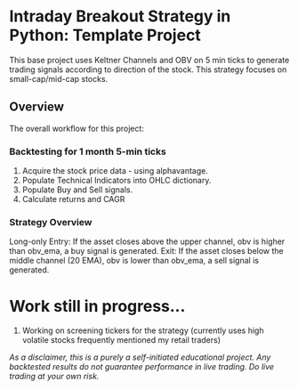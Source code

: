 # Intraday Breakout Strategy in Python: Template Project

This base project uses Keltner Channels and OBV on 5 min ticks to generate trading signals according to direction of the stock. This strategy focuses on small-cap/mid-cap stocks.

## Overview

The overall workflow for this project:
### Backtesting for 1 month 5-min ticks
1. Acquire the stock price data - using alphavantage.
2. Populate Technical Indicators into OHLC dictionary.
3. Populate Buy and Sell signals.
4. Calculate returns and CAGR

### Strategy Overview
Long-only
Entry:
If the asset closes above the upper channel, obv is higher than obv_ema, a buy signal is generated.
Exit:
If the asset closes below the middle channel (20 EMA), obv is lower than obv_ema, a sell signal is generated. 

# Work still in progress...
1. Working on screening tickers for the strategy (currently uses high volatile stocks frequently mentioned my retail traders)

*As a disclaimer, this is a purely a self-initiated educational project. Any backtested results do not guarantee performance in live trading. Do live trading at your own risk.*
